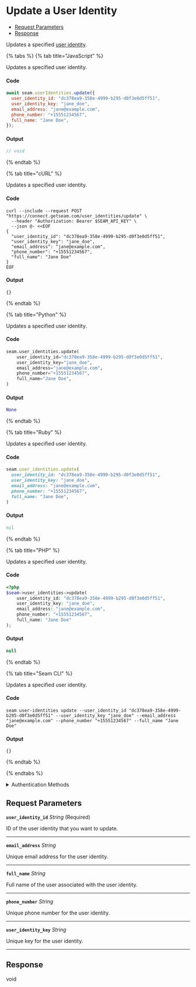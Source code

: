 # Update a User Identity

- [Request Parameters](#request-parameters)
- [Response](#response)

Updates a specified [user identity](https://docs.seam.co/latest/capability-guides/mobile-access-in-development/managing-mobile-app-user-accounts-with-user-identities#what-is-a-user-identity).


{% tabs %}
{% tab title="JavaScript" %}

Updates a specified user identity.

#### Code

```javascript
await seam.userIdentities.update({
  user_identity_id: "dc378ea9-358e-4999-b295-d0f3e0d5ff51",
  user_identity_key: "jane_doe",
  email_address: "jane@example.com",
  phone_number: "+15551234567",
  full_name: "Jane Doe",
});
```

#### Output

```javascript
// void
```
{% endtab %}

{% tab title="cURL" %}

Updates a specified user identity.

#### Code

```curl
curl --include --request POST "https://connect.getseam.com/user_identities/update" \
  --header "Authorization: Bearer $SEAM_API_KEY" \
  --json @- <<EOF
{
  "user_identity_id": "dc378ea9-358e-4999-b295-d0f3e0d5ff51",
  "user_identity_key": "jane_doe",
  "email_address": "jane@example.com",
  "phone_number": "+15551234567",
  "full_name": "Jane Doe"
}
EOF
```

#### Output

```curl
{}
```
{% endtab %}

{% tab title="Python" %}

Updates a specified user identity.

#### Code

```python
seam.user_identities.update(
    user_identity_id="dc378ea9-358e-4999-b295-d0f3e0d5ff51",
    user_identity_key="jane_doe",
    email_address="jane@example.com",
    phone_number="+15551234567",
    full_name="Jane Doe",
)
```

#### Output

```python
None
```
{% endtab %}

{% tab title="Ruby" %}

Updates a specified user identity.

#### Code

```ruby
seam.user_identities.update(
  user_identity_id: "dc378ea9-358e-4999-b295-d0f3e0d5ff51",
  user_identity_key: "jane_doe",
  email_address: "jane@example.com",
  phone_number: "+15551234567",
  full_name: "Jane Doe",
)
```

#### Output

```ruby
nil
```
{% endtab %}

{% tab title="PHP" %}

Updates a specified user identity.

#### Code

```php
<?php
$seam->user_identities->update(
    user_identity_id: "dc378ea9-358e-4999-b295-d0f3e0d5ff51",
    user_identity_key: "jane_doe",
    email_address: "jane@example.com",
    phone_number: "+15551234567",
    full_name: "Jane Doe"
);
```

#### Output

```php
null
```
{% endtab %}

{% tab title="Seam CLI" %}

Updates a specified user identity.

#### Code

```seam_cli
seam user-identities update --user_identity_id "dc378ea9-358e-4999-b295-d0f3e0d5ff51" --user_identity_key "jane_doe" --email_address "jane@example.com" --phone_number "+15551234567" --full_name "Jane Doe"
```

#### Output

```seam_cli
{}
```
{% endtab %}

{% endtabs %}


<details>

<summary>Authentication Methods</summary>

- API key
- Personal access token
  <br>Must also include the `seam-workspace` header in the request.

To learn more, see [Authentication](https://docs.seam.co/latest/api/authentication).
</details>

## Request Parameters

**`user_identity_id`** *String* (Required)

ID of the user identity that you want to update.

---

**`email_address`** *String*

Unique email address for the user identity.

---

**`full_name`** *String*

Full name of the user associated with the user identity.

---

**`phone_number`** *String*

Unique phone number for the user identity.

---

**`user_identity_key`** *String*

Unique key for the user identity.

---


## Response

void
